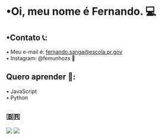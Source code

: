 # •Oi, meu nome é Fernando. :computer:  
## •Contato :telephone_receiver::
• Meu e-mail é: fernando.sanga@escola.pr.gov  
• Instagram: @femunhozs :horse:
## Quero aprender :book::
• JavaScript      
• Python
## :brazil:
![](https://img.shields.io/badge/Scratch-4D97FF?style=for-the-badge&logo=Scratch&logoColor=white)
![](https://img.shields.io/badge/JavaScript-323330?style=for-the-badge&logo=javascript&logoColor=F7DF1E)





 
